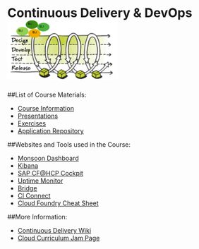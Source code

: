 
# Continuous Delivery & DevOps <img src="Exercises/images/CD_DevOps.png" width="250"/>

##List of Course Materials:
- [Course Information](README.md)
- [Presentations](Presentations)
- [Exercises](Exercises)
- [Application Repository](https://github.wdf.sap.corp/cc-java/cc-bulletinboard-ads-cd)

##Websites and Tools used in the Course:
- [Monsoon Dashboard](https://monsoon.mo.sap.corp/organizations/sandbox)
- [Kibana]( https://logs.cf.sap.hana.ondemand.com)
- [SAP CF@HCP Cockpit](https://hcp-cockpit.cfapps.sap.hana.ondemand.com/cockpit)
- [Uptime Monitor](https://uptime.neo.ondemand.com/doc)
- [Bridge](https://bridge.mo.sap.corp/#/)
- [CI Connect](https://ci-connect.mo.sap.corp/)
- [Cloud Foundry Cheat Sheet](Z_Forms/CS_Merged.pdf)

##More Information:
- [Continuous Delivery Wiki](https://wiki.wdf.sap.corp/wiki/pages/viewpage.action?pageId=1563161749)
- [Cloud Curriculum Jam Page](https://jam4.sapjam.com/groups/about_page/zAfXdXPcJGlCUrBScXSWKP)

